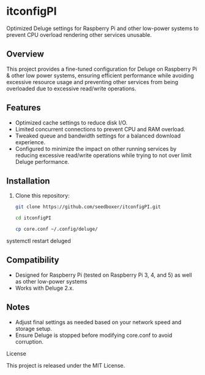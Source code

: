 # itconfigPI

Optimized Deluge settings for Raspberry Pi and other low-power systems to prevent CPU overload rendering other services unusable.

## Overview
This project provides a fine-tuned configuration for Deluge on Raspberry Pi & other low power systems, ensuring efficient performance while avoiding excessive resource usage and preventing other services from being overloaded due to excessive read/write operations.

## Features
- Optimized cache settings to reduce disk I/O.
- Limited concurrent connections to prevent CPU and RAM overload.
- Tweaked queue and bandwidth settings for a balanced download experience.
- Configured to minimize the impact on other running services by reducing excessive read/write operations while trying to not over limit Deluge performance.

## Installation
1. Clone this repository:
   ```sh
   git clone https://github.com/seedboxer/itconfigPI.git

   cd itconfigPI

   cp core.conf ~/.config/deluge/

systemctl restart deluged

## Compatibility

- Designed for Raspberry Pi (tested on Raspberry Pi 3, 4, and 5) as well as other low-power systems
- Works with Deluge 2.x.

## Notes

- Adjust final settings as needed based on your network speed and storage setup.
- Ensure Deluge is stopped before modifying core.conf to avoid corruption.

License

This project is released under the MIT License.
